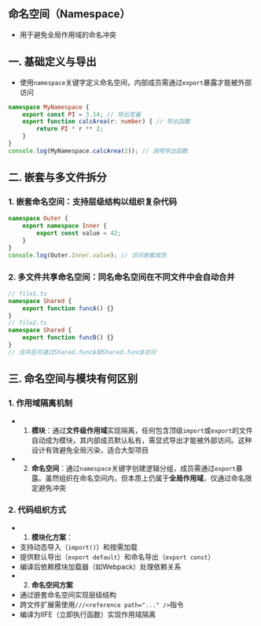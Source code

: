 ## 命名空间（Namespace）
* 用于避免全局作用域的命名冲突
## 一. 基础定义与导出
* 使用`namespace`关键字定义命名空间，内部成员需通过`export`暴露才能被外部访问
```typescript
namespace MyNamespace {
    export const PI = 3.14; // 导出变量
    export function calcArea(r: number) { // 导出函数
        return PI * r ** 2;
    }
}
console.log(MyNamespace.calcArea(2)); // 调用导出函数
```
## 二. 嵌套与多文件拆分
### 1. **嵌套命名空间**‌：支持层级结构以组织复杂代码
```typescript
namespace Outer {
    export namespace Inner {
        export const value = 42;
    }
}
console.log(Outer.Inner.value); // 访问嵌套成员
```
### 2. **‌多文件共享命名空间**‌：同名命名空间在不同文件中会自动合并
```typescript
// file1.ts
namespace Shared {
    export function funcA() {}
}
// file2.ts
namespace Shared {
    export function funcB() {}
}
// 合并后可通过Shared.funcA和Shared.funcB访问
```
## 三. 命名空间与模块有何区别
### 1. 作用域隔离机制
* 1. **‌模块**‌：通过**文件级作用域**实现隔离，任何包含顶级`import`或`export`的文件自动成为模块，其内部成员默认私有，需显式导出才能被外部访问。这种设计有效避免全局污染，适合大型项目
* 2. **命名空间**‌：通过`namespace`关键字创建逻辑分组，成员需通过`export`暴露。虽然组织在命名空间内，但本质上仍属于**全局作用域**，仅通过命名限定避免冲突
### 2. 代码组织方式
* 1. **模块化方案‌**：
 * 支持动态导入（`import()`）和按需加载
 * 提供默认导出（`export default`）和命名导出（`export const`）
 * 编译后依赖模块加载器（如Webpack）处理依赖关系
* 2. **命名空间方案‌**
 * 通过嵌套命名空间实现层级结构
 * 跨文件扩展需使用`///<reference path="..." />`指令
 * 编译为IIFE（立即执行函数）实现作用域隔离
